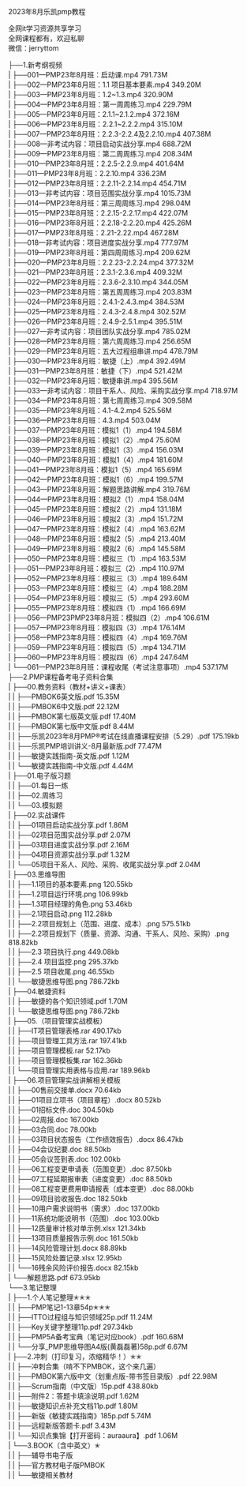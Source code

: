 2023年8月乐凯pmp教程

全网it学习资源共享学习<br>全网课程都有，欢迎私聊<br>微信：jerryttom<br>

├──1.新考纲视频<br> | ├──001—PMP23年8月班：启动课.mp4 791.73M<br> | ├──002—PMP23年8月班：1.1 项目基本要素.mp4 349.20M<br> | ├──003—PMP23年8月班：1.2~1.3.mp4 320.90M<br> | ├──004—PMP23年8月班：第一周周练习.mp4 229.79M<br> | ├──005—PMP23年8月班：2.1.1~2.1.2.mp4 372.16M<br> | ├──006—PMP23年8月班：2.2.1~2.2.2.mp4 315.10M<br> | ├──007—PMP23年8月班：2.2.3-2.2.4及2.2.10.mp4 407.38M<br> | ├──008—非考试内容：项目启动实战分享.mp4 688.72M<br> | ├──009—PMP23年8月班：第二周周练习.mp4 208.34M<br> | ├──010—PMP23年8月班：2.2.5-2.2.9.mp4 401.64M<br> | ├──011—PMP23年8月班：2.2.10.mp4 336.23M<br> | ├──012—PMP23年8月班：2.2.11-2.2.14.mp4 454.71M<br> | ├──013—非考试内容：项目范围实战分享.mp4 1015.73M<br> | ├──014—PMP23年8月班：第三周周练习.mp4 298.04M<br> | ├──015—PMP23年8月班：2.2.15-2.2.17.mp4 422.07M<br> | ├──016—PMP23年8月班：2.2.18-2.2.20.mp4 425.26M<br> | ├──017—PMP23年8月班：2.21-2.22.mp4 467.28M<br> | ├──018—非考试内容：项目进度实战分享.mp4 777.97M<br> | ├──019—PMP23年8月班：第四周周练习.mp4 209.62M<br> | ├──020—PMP23年8月班：2.2.23-2.2.24.mp4 377.32M<br> | ├──021—PMP23年8月班：2.3.1-2.3.6.mp4 409.32M<br> | ├──022—PMP23年8月班：2.3.6-2.3.10.mp4 344.05M<br> | ├──023—PMP23年8月班：第五周周练习.mp4 203.83M<br> | ├──024—PMP23年8月班：2.4.1-2.4.3.mp4 384.53M<br> | ├──025—PMP23年8月班：2.4.3-2.4.8.mp4 302.52M<br> | ├──026—PMP23年8月班：2.4.9-2.5.1.mp4 395.51M<br> | ├──027—非考试内容：项目团队实战分享.mp4 785.02M<br> | ├──028—PMP23年8月班：第六周周练习.mp4 256.65M<br> | ├──029—PMP23年8月班：五大过程组串讲.mp4 478.79M<br> | ├──030—PMP23年8月班：敏捷（上）.mp4 392.49M<br> | ├──031—PMP23年8月班：敏捷（下）.mp4 521.42M<br> | ├──032—PMP23年8月班：敏捷串讲.mp4 395.56M<br> | ├──033—非考试内容：项目干系人、风险、采购实战分享.mp4 718.97M<br> | ├──034—PMP23年8月班：第七周周练习.mp4 309.58M<br> | ├──035—PMP23年8月班：4.1-4.2.mp4 525.56M<br> | ├──036—PMP23年8月班：4.3.mp4 503.04M<br> | ├──037—PMP23年8月班：模拟1（1）.mp4 194.58M<br> | ├──038—PMP23年8月班：模拟1（2）.mp4 75.60M<br> | ├──039—PMP23年8月班：模拟1（3）.mp4 156.03M<br> | ├──040—PMP23年8月班：模拟1（4）.mp4 181.60M<br> | ├──041—PMP23年8月班：模拟1（5）.mp4 165.69M<br> | ├──042—PMP23年8月班：模拟1（6）.mp4 199.57M<br> | ├──043—PMP23年8月班：解题思路讲解.mp4 319.76M<br> | ├──044—PMP23年8月班：模拟2（1）.mp4 158.04M<br> | ├──045—PMP23年8月班：模拟2（2）.mp4 131.18M<br> | ├──046—PMP23年8月班：模拟2（3）.mp4 151.72M<br> | ├──047—PMP23年8月班：模拟2（4）.mp4 163.62M<br> | ├──048—PMP23年8月班：模拟2（5）.mp4 213.40M<br> | ├──049—PMP23年8月班：模拟2（6）.mp4 145.58M<br> | ├──050—PMP23年8月班：模拟三（1）.mp4 163.53M<br> | ├──051—PMP23年8月班：模拟三（2）.mp4 110.97M<br> | ├──052—PMP23年8月班：模拟三（3）.mp4 189.64M<br> | ├──053—PMP23年8月班：模拟三（4）.mp4 188.28M<br> | ├──054—PMP23年8月班：模拟三（5）.mp4 293.60M<br> | ├──055—PMP23年8月班：模拟四（1）.mp4 166.69M<br> | ├──056—PMP23PMP23年8月班：模拟四（2）.mp4 106.61M<br> | ├──057—PMP23年8月班：模拟四（3）.mp4 176.14M<br> | ├──058—PMP23年8月班：模拟四（4）.mp4 169.76M<br> | ├──059—PMP23年8月班：模拟四（5）.mp4 134.71M<br> | ├──060—PMP23年8月班：模拟四（6）.mp4 247.64M<br> | └──061—PMP23年8月班：课程收尾（考试注意事项）.mp4 537.17M<br> ├──2.PMP课程备考电子资料合集<br> | ├──00.教务资料（教材+讲义+课表）<br> | | ├──PMBOK6英文版.pdf 15.35M<br> | | ├──PMBOK6中文版.pdf 22.12M<br> | | ├──PMBOK第七版英文版.pdf 17.40M<br> | | ├──PMBOK第七版中文版.pdf 8.44M<br> | | ├──乐凯2023年8月PMP®考试在线直播课程安排（5.29）.pdf 175.19kb<br> | | ├──乐凯PMP培训讲义-8月最新版.pdf 77.47M<br> | | ├──敏捷实践指南-英文版.pdf 1.12M<br> | | └──敏捷实践指南-中文版.pdf 4.44M<br> | ├──01.电子版习题<br> | | ├──01.每日一练<br> | | ├──02.周练习<br> | | └──03.模拟题<br> | ├──02.实战课件<br> | | ├──01项目启动实战分享.pdf 1.86M<br> | | ├──02项目范围实战分享.pdf 2.07M<br> | | ├──03项目进度实战分享.pdf 2.16M<br> | | ├──04项目资源实战分享.pdf 1.32M<br> | | └──05项目干系人、风险、采购、收尾实战分享.pdf 2.04M<br> | ├──03.思维导图<br> | | ├──1.1项目的基本要素.png 120.55kb<br> | | ├──1.2项目运行环境.png 106.99kb<br> | | ├──1.3项目经理的角色.png 53.46kb<br> | | ├──2.1项目启动.png 112.28kb<br> | | ├──2.2项目规划上（范围、进度、成本）.png 575.51kb<br> | | ├──2.2项目规划下（质量、资源、沟通、干系人、风险、采购）.png 818.82kb<br> | | ├──2.3 项目执行.png 449.08kb<br> | | ├──2.4 项目监控.png 295.37kb<br> | | ├──2.5 项目收尾.png 46.55kb<br> | | └──敏捷思维导图.png 786.72kb<br> | ├──04.敏捷资料<br> | | ├──敏捷的各个知识领域.pdf 1.70M<br> | | └──敏捷思维导图.png 786.72kb<br> | ├──05.（项目管理实战模板）<br> | | ├──IT项目管理表格.rar 490.17kb<br> | | ├──项目管理工具方法.rar 197.41kb<br> | | ├──项目管理模板.rar 52.17kb<br> | | ├──项目管理模板集.rar 162.36kb<br> | | └──项目管理实用表格与应用.rar 189.96kb<br> | ├──06.项目管理实战讲解相关模板<br> | | ├──00售前交接单.docx 70.64kb<br> | | ├──01项目立项书（项目章程）.docx 80.52kb<br> | | ├──01招标文件.doc 304.50kb<br> | | ├──02周报.doc 167.00kb<br> | | ├──03合同.doc 78.00kb<br> | | ├──03项目状态报告（工作绩效报告）.docx 86.47kb<br> | | ├──04会议纪要.doc 88.50kb<br> | | ├──05会议签到表.doc 102.00kb<br> | | ├──06工程变更申请表（范围变更）.doc 87.50kb<br> | | ├──07工程延期报审表（进度变更）.doc 88.50kb<br> | | ├──08工程变更费用申请报表（成本变更）.doc 88.00kb<br> | | ├──09项目验收报告.doc 182.50kb<br> | | ├──10用户需求说明书（需求）.doc 137.00kb<br> | | ├──11系统功能说明书（范围）.doc 103.00kb<br> | | ├──12质量审计核对单示例.xlsx 121.34kb<br> | | ├──13项目质量报告示例.doc 161.50kb<br> | | ├──14风险管理计划.docx 88.89kb<br> | | ├──15风险处置记录.xlsx 12.95kb<br> | | └──16残余风险评价报告.docx 82.15kb<br> | └──解题思路.pdf 673.95kb<br> └──3.笔记整理<br> | ├──1.个人笔记整理✭✭✭<br> | | ├──PMP笔记1-13章54p✭✭✭<br> | | ├──ITTO过程组与知识领域25p.pdf 11.24M<br> | | ├──Key关键字整理11p.pdf 297.34kb<br> | | ├──PMP5A备考宝典（笔记对应book）.pdf 160.68M<br> | | └──分享_PMP思维导图A4版(黄磊磊著)58p.pdf 6.67M<br> | ├──2.冲刺（打印复习，浓缩精华！）✭✭<br> | | ├──冲刺合集（啃不下PMBOK，这个来几遍）<br> | | ├──PMBOK第六版中文（划重点版-带书签目录版）.pdf 22.98M<br> | | ├──Scrum指南（中文版）15p.pdf 438.80kb<br> | | ├──附件2：答题卡填涂说明.pdf 1.62M<br> | | ├──敏捷知识点补充文档11p.pdf 1.80M<br> | | ├──新版《敏捷实践指南》185p.pdf 5.74M<br> | | ├──远程新版答题卡.pdf 3.43M<br> | | └──知识点集锦【打开密码：auraaura】.pdf 1.06M<br> | └──3.BOOK（含中英文）✭<br> | | ├──辅导书电子版<br> | | ├──官方教材电子版PMBOK<br> | | └──敏捷相关教材